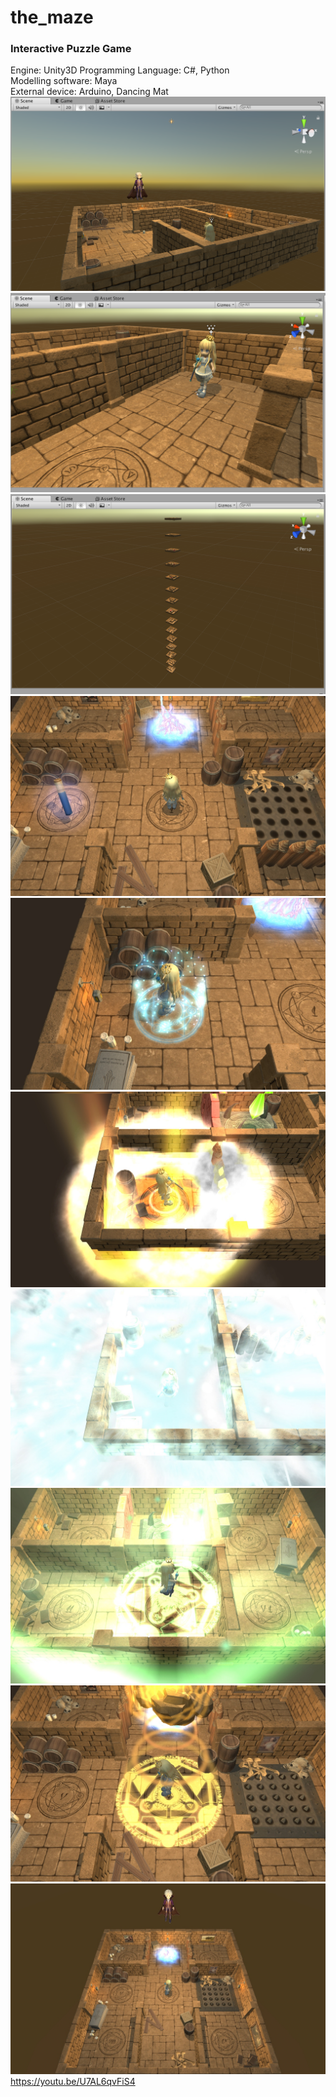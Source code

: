 # the_maze  
### Interactive Puzzle Game  
Engine: Unity3D
Programming Language: C#, Python  
Modelling software: Maya  
External device: Arduino, Dancing Mat  
![alt](/1.png)  
![alt](/2.png)  
![alt](/3.png)  
![alt](/maze.jpeg)  
![alt](/maze2.jpeg)  
![alt](/m3.jpeg)  
![alt](/m4.jpeg)  
![alt](/m5.jpeg)  
![alt](/m6.jpeg)  
![alt](/m7.jpeg)  
https://youtu.be/U7AL6qvFiS4
